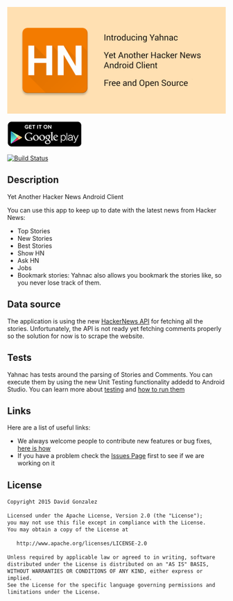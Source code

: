 [![Yahnac](art/feature_graphic.png)][1]

[![Get it on Google Play](art/play.png)][1]

[![Build Status](https://travis-ci.org/malmstein/yahnac.svg?branch=develop)](https://travis-ci.org/malmstein/yahnac)

## Description

Yet Another Hacker News Android Client

You can use this app to keep up to date with the latest news from Hacker News:

  - Top Stories
  - New Stories
  - Best Stories
  - Show HN
  - Ask HN
  - Jobs
  - Bookmark stories: Yahnac also allows you bookmark the stories like, so you never lose track of them.

## Data source

The application is using the new [HackerNews API](https://github.com/HackerNews/API) for fetching all the stories.
Unfortunately, the API is not ready yet fetching comments properly so the solution for now is to scrape the website.

## Tests

Yahnac has tests around the parsing of Stories and Comments. You can execute them by using the new Unit Testing functionality addedd to Android Studio.
You can learn more about [testing](http://developer.android.com/tools/testing/testing_android.html) and [how to run them](http://tools.android.com/tech-docs/unit-testing-support)

## Links

Here are a list of useful links:

 * We always welcome people to contribute new features or bug fixes, [here is how](https://github.com/novoda/novoda/blob/master/CONTRIBUTING.md) 
 * If you have a problem check the [Issues Page](https://github.com/malmstein/yahnac/issues) first to see if we are working on it


License
-------

    Copyright 2015 David Gonzalez

    Licensed under the Apache License, Version 2.0 (the "License");
    you may not use this file except in compliance with the License.
    You may obtain a copy of the License at

       http://www.apache.org/licenses/LICENSE-2.0

    Unless required by applicable law or agreed to in writing, software
    distributed under the License is distributed on an "AS IS" BASIS,
    WITHOUT WARRANTIES OR CONDITIONS OF ANY KIND, either express or implied.
    See the License for the specific language governing permissions and
    limitations under the License.



 [1]: https://play.google.com/store/apps/details?id=com.malmstein.yahnac
